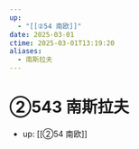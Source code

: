 ```yaml
---
up:
  - "[[②54 南欧]]"
date: 2025-03-01
ctime: 2025-03-01T13:19:20
aliases:
  - 南斯拉夫
---
```


# ②543 南斯拉夫

- up: [[②54 南欧]]
